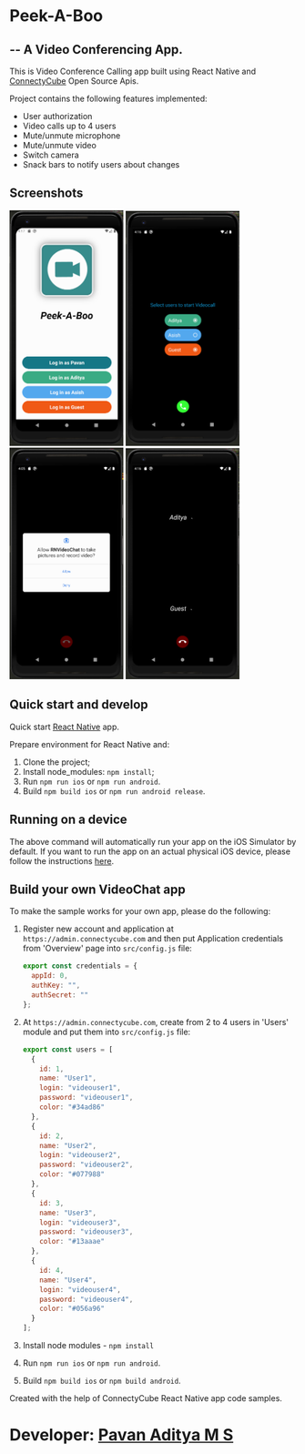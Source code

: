 # Peek-A-Boo
## -- A Video Conferencing App.

This is Video Conference Calling app built using React Native and [ConnectyCube](https://connectycube.com) Open Source Apis.

Project contains the following features implemented:

- User authorization
- Video calls up to 4 users
- Mute/unmute microphone
- Mute/unmute video
- Switch camera
- Snack bars to notify users about changes

## Screenshots

<kbd><img alt="Video Chat, Login Screen" src="assets/screenshots/login.png" width="200" /></kbd> <kbd><img alt="Video chat, select users" src="assets/screenshots/users.png" width="200" /></kbd> <kbd><img alt="Video chat Permissions" src="assets/screenshots/permission.png" width="200" /></kbd> <kbd><img alt="Video chat Calling" src="assets/screenshots/calling.png" width="200" /></kbd>

## Quick start and develop

Quick start [React Native](https://facebook.github.io/react-native/docs/getting-started.html) app.

Prepare environment for React Native and:

1. Clone the project;
2. Install node_modules: `npm install`;
3. Run `npm run ios` or `npm run android`.
4. Build `npm build ios` or `npm run android release`.

## Running on a device

The above command will automatically run your app on the iOS Simulator by default. If you want to run the app on an actual physical iOS device, please follow the instructions [here](https://facebook.github.io/react-native/docs/running-on-device).

## Build your own VideoChat app

To make the sample works for your own app, please do the following:

1.  Register new account and application at `https://admin.connectycube.com` and then put Application credentials from 'Overview' page into `src/config.js` file:

    ```javascript
    export const credentials = {
      appId: 0,
      authKey: "",
      authSecret: ""
    };
    ```

2.  At `https://admin.connectycube.com`, create from 2 to 4 users in 'Users' module and put them into `src/config.js` file:

    ```javascript
    export const users = [
      {
        id: 1,
        name: "User1",
        login: "videouser1",
        password: "videouser1",
        color: "#34ad86"
      },
      {
        id: 2,
        name: "User2",
        login: "videouser2",
        password: "videouser2",
        color: "#077988"
      },
      {
        id: 3,
        name: "User3",
        login: "videouser3",
        password: "videouser3",
        color: "#13aaae"
      },
      {
        id: 4,
        name: "User4",
        login: "videouser4",
        password: "videouser4",
        color: "#056a96"
      }
    ];
    ```

3. Install node modules - `npm install`
4. Run `npm run ios` or `npm run android`.
5. Build `npm build ios` or `npm build android`.

Created with the help of ConnectyCube React Native app code samples.

# Developer: [Pavan Aditya M S](https://pavanaditya.com "Know the Developer")